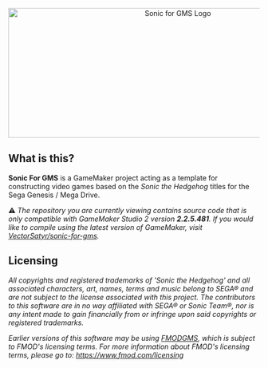 <p align="center"><img src="https://github.com/VectorSatyr/legacy-sonic-for-gms-2/blob/main/images/sonicgms-full-color-transparent.png" alt="Sonic for GMS Logo" width="664px" height="260px"/></p>

## What is this?

**Sonic For GMS** is a GameMaker project acting as a template for constructing video games based on the *Sonic the Hedgehog* titles for the Sega Genesis / Mega Drive.

:warning: *The repository you are currently viewing contains source code that is only compatible with GameMaker Studio 2 version **2.2.5.481**.*
*If you would like to compile using the latest version of GameMaker, visit [VectorSatyr/sonic-for-gms](https://github.com/VectorSatyr/sonic-for-gms).*

## Licensing

*All copyrights and registered trademarks of 'Sonic the Hedgehog' and all associated characters, art, names, terms and music belong to SEGA® and are not subject to the license associated with this project. The contributors to this software are in no way affiliated with SEGA® or Sonic Team®, nor is any intent made to gain financially from or infringe upon said copyrights or registered trademarks.*

*Earlier versions of this software may be using [FMODGMS](https://github.com/mstop4/FMODGMS), which is subject to FMOD's licensing terms. For more information about FMOD's licensing terms, please go to: https://www.fmod.com/licensing*
